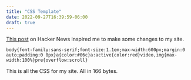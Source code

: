 ```yaml
---
title: "CSS Template"
date: 2022-09-27T16:39:59-06:00
draft: true
---
```

[This post](https://news.ycombinator.com/item?id=32972004) on Hacker News inspired me to make some changes to my site.

```body{font-family:sans-serif;font-size:1.1em;max-width:600px;margin:0 auto;padding:0 8px}a{color:#06c}a:active{color:red}video,img{max-width:100%}pre{overflow:scroll}```

This is all the CSS for my site. All in 166 bytes.
